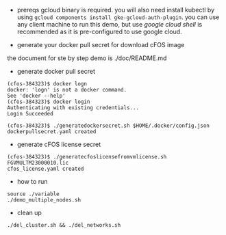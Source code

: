 - prereqs 
gcloud binary is required.  you will also need install kubectl by using `gcloud components install gke-gcloud-auth-plugin`. 
you can use any client machine to run this demo, but use *google cloud shell* is recommended as it is pre-configured to use google cloud. 


- generate your docker pull secret for download cFOS image 



the document for ste by step demo is ./doc/README.md

- generate docker pull secret

```
(cfos-384323)$ docker logn
docker: 'logn' is not a docker command.
See 'docker --help'
(cfos-384323)$ docker login
Authenticating with existing credentials...
Login Succeeded

(cfos-384323)$ ./generatedockersecret.sh $HOME/.docker/config.json
dockerpullsecret.yaml created
```

- generate cFOS license secret 
```
(cfos-384323)$ ./generatecfoslicensefromvmlicense.sh FGVMULTM23000010.lic
cfos_license.yaml created

```
- how to run 

```
source ./variable
./demo_multiple_nodes.sh

```

- clean up

```
./del_cluster.sh && ./del_networks.sh
```
